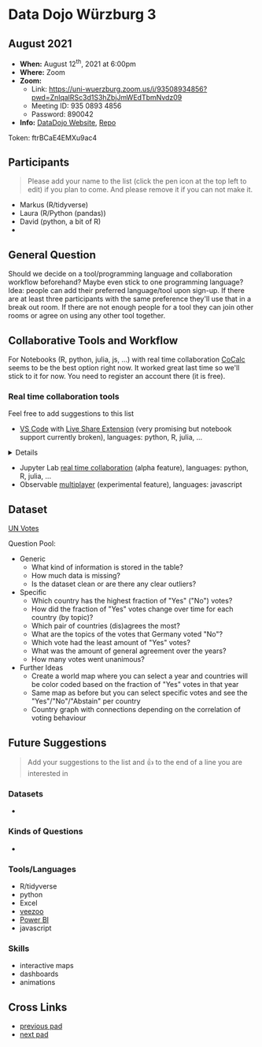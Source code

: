 # Data Dojo Würzburg 3

## August 2021
 - **When:** August 12<sup>th</sup>, 2021 at 6:00pm
 - **Where:** Zoom
 - **Zoom:**
    - Link: https://uni-wuerzburg.zoom.us/j/93508934856?pwd=ZnlqalRSc3d1S3hZbjJmWEdTbmNvdz09
    - Meeting ID: 935 0893 4856
    - Password: 890042
 - **Info:** [DataDojo Website](https://ddojo.github.io/), [Repo](https://github.com/ddojo/ddojo.github.io)

Token: ftrBCaE4EMXu9ac4

## Participants
> Please add your name to the list (click the pen icon at the top left to edit) if you plan to come. And please remove it if you can not make it.
 - Markus (R/tidyverse)
 - Laura (R/Python (pandas))
 - David (python, a bit of R)
 -

## General Question

Should we decide on a tool/programming language and collaboration workflow beforehand?
Maybe even stick to one programming language?
Idea: people can add their preferred language/tool upon sign-up. If there are at least three participants with the same preference they'll use that in a break out room. If there are not enough people for a tool they can join other rooms or agree on using any other tool together.

## Collaborative Tools and Workflow

For Notebooks (R, python, julia, js, ...) with real time collaboration [CoCalc](https://cocalc.com) seems to be the best option right now. It worked great last time so we'll stick to it for now. You need to register an account there (it is free).

### Real time collaboration tools

Feel free to add suggestions to this list

- [VS Code](https://code.visualstudio.com/) with [Live Share Extension](https://marketplace.visualstudio.com/items?itemName=MS-vsliveshare.vsliveshare) (very promising but notebook support currently broken), languages: python, R, julia, ...
<details>
Unfortunately, notebook support with VS Code Live Share is an experimental feature which is currently broken (but expected to be fixed soon): https://docs.microsoft.com/en-us/visualstudio/liveshare/reference/notebooks and https://github.com/MicrosoftDocs/live-share/issues/4291. Update: on June 22, this issue was anounced as fixed. Unfortunately there is a new (unrelated) issue that prevents notebook output from being shown for guests: https://github.com/MicrosoftDocs/live-share/issues/4342. This issue is being worked on...

Once this is available, it seams to be the ideal solution especially as it has a unified interface independent of the language (python/julia/R/...)

<!-- :warning: It would be helpful if you could install [VS Code](https://code.visualstudio.com/) with [Live Share Extension](https://marketplace.visualstudio.com/items?itemName=MS-vsliveshare.vsliveshare) before hand. -->

> If notebook support is fixed the [VS Code Insiders](https://code.visualstudio.com/insiders/) version would be required as long as it is experimental. This can be installed alongside regular VS Code without problems.
</details>


- Jupyter Lab [real time collaboration](https://github.com/jupyterlab/jupyterlab/pull/10118) (alpha feature), languages: python, R, julia, ...
- Observable [multiplayer](https://observablehq.com/@observablehq/introducing-observable-collaboration) (experimental feature), languages: javascript

## Dataset

[UN Votes](https://github.com/rfordatascience/tidytuesday/blob/master/data/2021/2021-03-23/readme.md)

Question Pool:
- Generic
    - What kind of information is stored in the table?
    - How much data is missing?
    - Is the dataset clean or are there any clear outliers?
- Specific
    - Which country has the highest fraction of "Yes" ("No") votes?
    - How did the fraction of "Yes" votes change over time for each country (by topic)?
    - Which pair of countries (dis)agrees the most?
    - What are the topics of the votes that Germany voted "No"?
    - Which vote had the least amount of "Yes" votes?
    - What was the amount of general agreement over the years?
    - How many votes went unanimous?
- Further Ideas
    - Create a world map where you can select a year and countries will be color coded based on the fraction of "Yes" votes in that year
    - Same map as before but you can select specific votes and see the "Yes"/"No"/"Abstain" per country
    - Country graph with connections depending on the correlation of voting behaviour

## Future Suggestions
> Add your suggestions to the list and :+1: to the end of a line you are interested in

### Datasets
- 

### Kinds of Questions
-

### Tools/Languages
- R/tidyverse
- python
- Excel
- [veezoo](https://www.veezoo.com/)
- [Power BI](https://www.microsoft.com/en-US/download/details.aspx?id=58494)
- javascript

### Skills
- interactive maps
- dashboards
- animations


## Cross Links
 - [previous pad](https://ddojo.github.io/pad_archive/02_datadojo)
 - [next pad](https://ddojo.github.io/pad_archive/04_datadojo)
